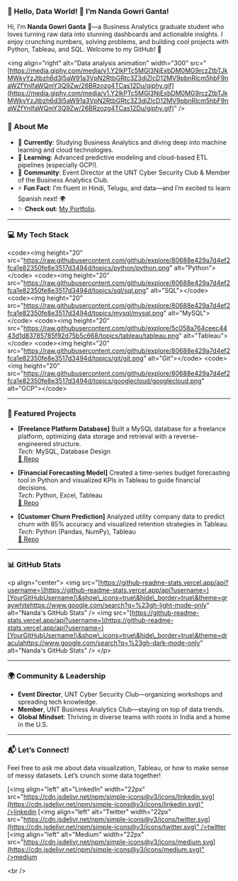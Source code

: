 ### 🌟 Hello, Data World\! 👋 I’m Nanda Gowri Ganta\!

Hi, I’m **Nanda Gowri Ganta** 🙌—a Business Analytics graduate student who loves turning raw data into stunning dashboards and actionable insights. I enjoy crunching numbers, solving problems, and building cool projects with Python, Tableau, and SQL. Welcome to my GitHub\! 🚀

\<img align="right" alt="Data analysis animation" width="300" src="[https://media.giphy.com/media/v1.Y2lkPTc5MGI3NjExbDM0MG9rczZtbTJkMWkyYzJtbzh6d3I5aW91a3VpN2RtbGRtc3Z3diZlcD12MV9pbnRlcm5hbF9naWZfYnlfaWQmY3Q9Zw/26BRzozg4TCas12Du/giphy.gif](https://media.giphy.com/media/v1.Y2lkPTc5MGI3NjExbDM0MG9rczZtbTJkMWkyYzJtbzh6d3I5aW91a3VpN2RtbGRtc3Z3diZlcD12MV9pbnRlcm5hbF9naWZfYnlfaWQmY3Q9Zw/26BRzozg4TCas12Du/giphy.gif)" /\>

### 🧠 About Me

  - 🔭 **Currently**: Studying Business Analytics and diving deep into machine learning and cloud technologies.
  - 🌱 **Learning**: Advanced predictive modeling and cloud-based ETL pipelines (especially GCP\!).
  - 👯 **Community**: Event Director at the UNT Cyber Security Club & Member of the Business Analytics Club.
  - ⚡ **Fun Fact**: I’m fluent in Hindi, Telugu, and data—and I’m excited to learn Spanish next\! 🌍
  - ✨ **Check out**: [My Portfolio](https://www.google.com/search?q=%23).

-----

### 💻 My Tech Stack

\<code\>\<img height="20" src="https://raw.githubusercontent.com/github/explore/80688e429a7d4ef2fca1e82350fe8e3517d3494d/topics/python/python.png" alt="Python"\>\</code\>
\<code\>\<img height="20" src="https://raw.githubusercontent.com/github/explore/80688e429a7d4ef2fca1e82350fe8e3517d3494d/topics/sql/sql.png" alt="SQL"\>\</code\>
\<code\>\<img height="20" src="https://raw.githubusercontent.com/github/explore/80688e429a7d4ef2fca1e82350fe8e3517d3494d/topics/mysql/mysql.png" alt="MySQL"\>\</code\>
\<code\>\<img height="20" src="https://raw.githubusercontent.com/github/explore/5c058a764ceec4443d1d83785785f92d75b5c668/topics/tableau/tableau.png" alt="Tableau"\>\</code\>
\<code\>\<img height="20" src="https://raw.githubusercontent.com/github/explore/80688e429a7d4ef2fca1e82350fe8e3517d3494d/topics/git/git.png" alt="Git"\>\</code\>
\<code\>\<img height="20" src="https://raw.githubusercontent.com/github/explore/80688e429a7d4ef2fca1e82350fe8e3517d3494d/topics/googlecloud/googlecloud.png" alt="GCP"\>\</code\>

-----

### 🌟 Featured Projects

  - **[Freelance Platform Database]** Built a MySQL database for a freelance platform, optimizing data storage and retrieval with a reverse-engineered structure.  
    *Tech*: MySQL, Database Design  
    [🔗 Repo](https://www.google.com/search?q=%23)

  - **[Financial Forecasting Model]** Created a time-series budget forecasting tool in Python and visualized KPIs in Tableau to guide financial decisions.  
    *Tech*: Python, Excel, Tableau  
    [🔗 Repo](https://www.google.com/search?q=%23)

  - **[Customer Churn Prediction]** Analyzed utility company data to predict churn with 85% accuracy and visualized retention strategies in Tableau.  
    *Tech*: Python (Pandas, NumPy), Tableau  
    [🔗 Repo](https://www.google.com/search?q=%23)

-----

### 📊 GitHub Stats

\<p align="center"\>
\<img src="[https://github-readme-stats.vercel.app/api?username=](https://github-readme-stats.vercel.app/api?username=)[YourGitHubUsername]\&show\_icons=true\&hide\_border=true\&theme=graywhitehttps://www.google.com/search?q=%23gh-light-mode-only" alt="Nanda's GitHub Stats" /\>
\<img src="[https://github-readme-stats.vercel.app/api?username=](https://github-readme-stats.vercel.app/api?username=)[YourGitHubUsername]\&show\_icons=true\&hide\_border=true\&theme=draculahttps://www.google.com/search?q=%23gh-dark-mode-only" alt="Nanda's GitHub Stats" /\>
\</p\>

-----

### 🌍 Community & Leadership

  - **Event Director**, UNT Cyber Security Club—organizing workshops and spreading tech knowledge.
  - **Member**, UNT Business Analytics Club—staying on top of data trends.
  - **Global Mindset**: Thriving in diverse teams with roots in India and a home in the U.S.

-----

### 📬 Let’s Connect\!

Feel free to ask me about data visualization, Tableau, or how to make sense of messy datasets. Let’s crunch some data together\!

[\<img align="left" alt="LinkedIn" width="22px" src="[https://cdn.jsdelivr.net/npm/simple-icons@v3/icons/linkedin.svg](https://cdn.jsdelivr.net/npm/simple-icons@v3/icons/linkedin.svg)" /\>][linkedin][linkedin]
[\<img align="left" alt="Twitter" width="22px" src="[https://cdn.jsdelivr.net/npm/simple-icons@v3/icons/twitter.svg](https://cdn.jsdelivr.net/npm/simple-icons@v3/icons/twitter.svg)" /\>][twitter][twitter]
[\<img align="left" alt="Medium" width="22px" src="[https://cdn.jsdelivr.net/npm/simple-icons@v3/icons/medium.svg](https://cdn.jsdelivr.net/npm/simple-icons@v3/icons/medium.svg)" /\>][medium][medium]

\<br /\>

[linkedin]: https://www.google.com/search?q=%5Bhttps://www.linkedin.com/in/nanda-gowri-ganta%5D\(https://www.linkedin.com/in/nanda-gowri-ganta\)
[twitter]: https://www.google.com/search?q=%5Bhttps://twitter.com/%5D\(https://twitter.com/\)%5BYourTwitterHandle%5D
[medium]: https://www.google.com/search?q=%5Bhttps://medium.com/%5D\(https://medium.com/\)%40%5BYourMediumHandle%5D
